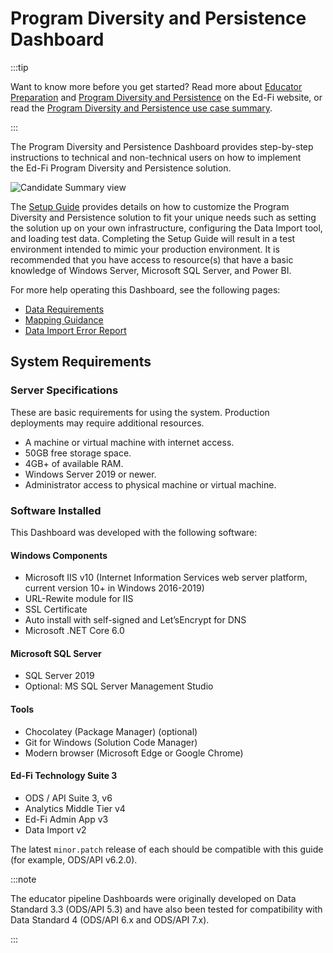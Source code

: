 # Program Diversity and Persistence Dashboard

:::tip

Want to know more before you get started? Read more about [Educator Preparation](https://www.ed-fi.org/how-to-use-ed-fi/educator-prep-programs/) and [Program Diversity and Persistence](https://www.ed-fi.org/how-to-use-ed-fi/educator-prep-programs/program-diversity-and-persistence/) on the Ed-Fi website, or read the [Program Diversity and Persistence use case summary](/getting-started/educator-pipeline/program-diversity).

:::

The Program Diversity and Persistence Dashboard provides step-by-step instructions to technical and non-technical users on how to implement the Ed-Fi Program Diversity and Persistence solution.

![Candidate Summary view](https://edfidocs.blob.core.windows.net/$web/img/getting-started/use-cases/epp/candidate-summary-small.png)

The [Setup Guide](./setup-guide.md) provides details on how to customize the Program Diversity and Persistence solution to fit your unique needs such as setting the solution up on your own infrastructure, configuring the Data Import tool, and loading test data. Completing the Setup Guide will result in a test environment intended to mimic your production environment. It is recommended that you have access to resource(s) that have a basic knowledge of Windows Server, Microsoft SQL Server, and Power BI.

For more help operating this Dashboard, see the following pages:

* [Data Requirements](./data-requirements.md)
* [Mapping Guidance](./mapping-guidance.md)
* [Data Import Error Report](./data-import-error-report.md)

## System Requirements

### Server Specifications

These are basic requirements for using the system. Production deployments may require additional resources.

* A machine or virtual machine with internet access.
* 50GB free storage space.
* 4GB+ of available RAM.
* Windows Server 2019 or newer.
* Administrator access to physical machine or virtual machine.

### Software Installed

This Dashboard was developed with the following software:

#### Windows Components

* Microsoft IIS v10 (Internet Information Services web server platform, current version 10+ in Windows 2016-2019)
* URL-Rewite module for IIS
* SSL Certificate
* Auto install with self-signed and Let’sEncrypt for DNS
* Microsoft .NET Core 6.0

#### Microsoft SQL Server

* SQL Server 2019
* Optional: MS SQL Server Management Studio

#### Tools

* Chocolatey (Package Manager) (optional)
* Git for Windows (Solution Code Manager)
* Modern browser (Microsoft Edge or Google Chrome)

#### Ed-Fi Technology Suite 3

* ODS / API Suite 3, v6
* Analytics Middle Tier v4
* Ed-Fi Admin App v3
* Data Import v2

The latest `minor.patch` release of each should be compatible with this guide (for example, ODS/API v6.2.0).

:::note

The educator pipeline Dashboards were originally developed on Data Standard 3.3 (ODS/API 5.3) and have also been tested for compatibility with Data Standard 4 (ODS/API 6.x and ODS/API 7.x).

:::
